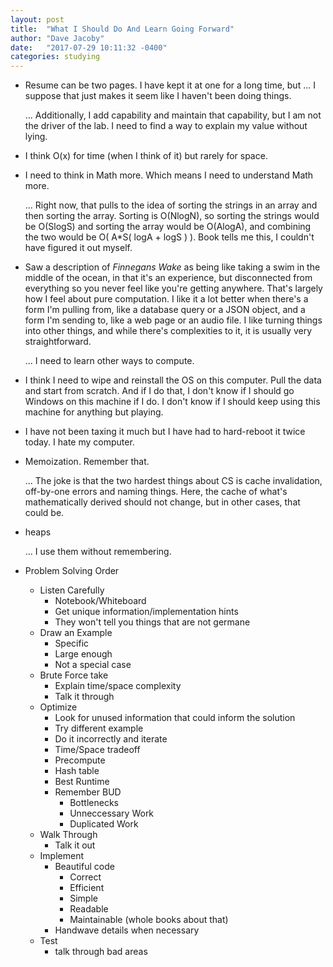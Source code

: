 ```yaml
---
layout: post
title:  "What I Should Do And Learn Going Forward"
author: "Dave Jacoby"
date:   "2017-07-29 10:11:32 -0400"
categories: studying
---
```


+ Resume can be two pages. I have kept it at one for a long time, but 
    ... I suppose that just makes it seem like I haven't been doing things.

    ... Additionally, I add capability and maintain that capability, but I am not the driver of the lab. I need to find a way to explain my value without lying.

+ I think O(x) for time (when I think of it) but rarely for space. 

+ I need to think in Math more. Which means I need to understand Math more.

    ... Right now, that pulls to the idea of sorting the strings in an array and then sorting the array. Sorting is O(NlogN), so sorting the strings would be O(SlogS) and sorting the array would be O(AlogA), and combining the two would be O( A*S( logA + logS ) ). Book tells me this, I couldn't have figured it out myself.

+ Saw a description of *Finnegans Wake* as being like taking a swim in the middle of the ocean, in that it's an experience, but disconnected from everything so you never feel like you're getting anywhere. That's largely how I feel about pure computation. I like it a lot better when there's a form I'm pulling from, like a database query or a JSON object, and a form I'm sending to, like a web page or an audio file. I like turning things into other things, and while there's complexities to it, it is usually very straightforward. 

    ... I need to learn other ways to compute.

+ I think I need to wipe and reinstall the OS on this computer. Pull the data and start from scratch. And if I do that, I don't know if I should go Windows on this machine if I do. I don't know if I should keep using this machine for anything but playing.

+ I have not been taxing it much but I have had to hard-reboot it twice today. I hate my computer.

+ Memoization. Remember that.

    ... The joke is that the two hardest things about CS is cache invalidation, off-by-one errors and naming things. Here, the cache of what's mathematically derived should not change, but in other cases, that could be.

+ heaps

    ... I use them without remembering.

+ Problem Solving Order

    + Listen Carefully
        + Notebook/Whiteboard
        + Get unique information/implementation hints
        + They won't tell you things that are not germane
    + Draw an Example
        + Specific
        + Large enough
        + Not a special case
    + Brute Force take
        + Explain time/space complexity
        + Talk it through
    + Optimize
        + Look for unused information that could inform the solution
        + Try different example
        + Do it incorrectly and iterate
        + Time/Space tradeoff
        + Precompute
        + Hash table
        + Best Runtime
        + Remember BUD
            + Bottlenecks
            + Unneccessary Work
            + Duplicated Work
    + Walk Through
        + Talk it out
    + Implement
        + Beautiful code
            + Correct
            + Efficient
            + Simple
            + Readable
            + Maintainable (whole books about that)
        + Handwave details when necessary
    + Test
        + talk through bad areas



